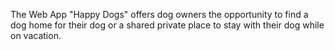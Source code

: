 The Web App "Happy Dogs" offers dog owners the opportunity to find a dog home for their dog or a shared private place to stay with their dog while on vacation. 
